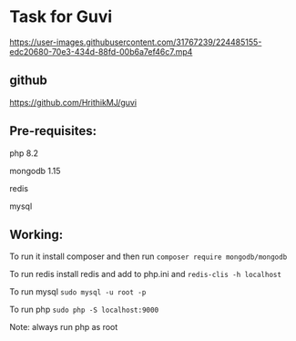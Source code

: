 # Task for Guvi

https://user-images.githubusercontent.com/31767239/224485155-edc20680-70e3-434d-88fd-00b6a7ef46c7.mp4




## github

https://github.com/HrithikMJ/guvi


## Pre-requisites:
  
  php 8.2
  
  mongodb 1.15
  
  redis
  
  mysql
 
 
## Working:

To run it install composer and then run
`composer require mongodb/mongodb`

To run redis install redis and add to php.ini and
`redis-clis -h localhost`

To run mysql 
`sudo mysql -u root -p`

To run php
  `sudo php -S localhost:9000`

Note: always run php as root 



